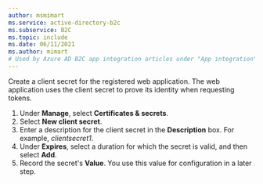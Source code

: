```yaml
---
author: msmimart
ms.service: active-directory-b2c
ms.subservice: B2C
ms.topic: include
ms.date: 06/11/2021
ms.author: mimart
# Used by Azure AD B2C app integration articles under "App integration".
---
```

Create a client secret for the registered web application. The web application uses the client secret to prove its identity when requesting tokens.

1. Under **Manage**, select **Certificates & secrets**.
1. Select **New client secret**.
1. Enter a description for the client secret in the **Description** box. For example, *clientsecret1*.
1. Under **Expires**, select a duration for which the secret is valid, and then select **Add**.
1. Record the secret's **Value**. You use this value for configuration in a later step.